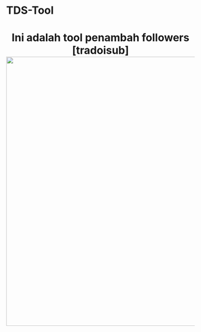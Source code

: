 # TDS-Tool
<h1 align="center">Ini adalah tool penambah followers [tradoisub]
<img src="https://telegra.ph/file/f8085608fcee7c9e5c368.jpg" style="border-radius:5;" width="720px" alt=""><br></h1>
<p align="center">
